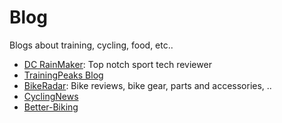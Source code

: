 # Blog

Blogs about training, cycling, food, etc..

* [DC RainMaker](http://www.dcrainmaker.com): Top notch sport tech reviewer
* [TrainingPeaks Blog](http://home.trainingpeaks.com/blog)
* [BikeRadar](http://www.bikeradar.com): Bike reviews, bike gear, parts and accessories, ..
* [CyclingNews](http://www.cyclingnews.com)
* [Better-Biking](http://better-biking.com)
